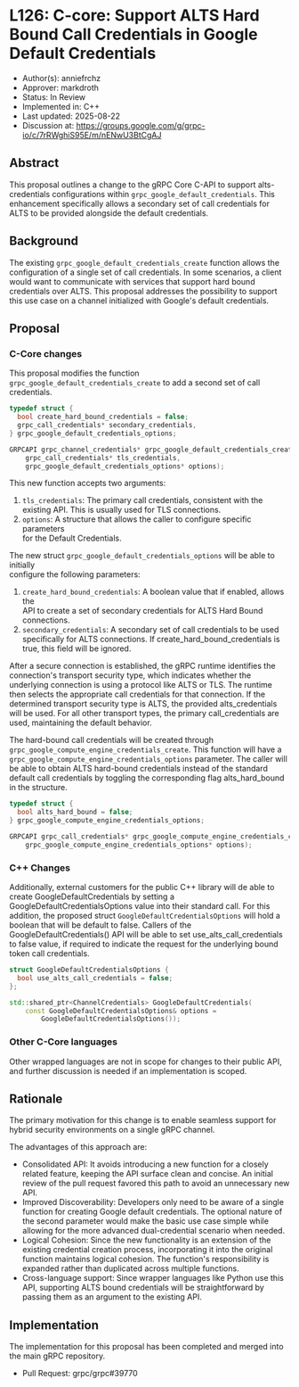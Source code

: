 # L126: C-core: Support ALTS Hard Bound Call Credentials in Google Default Credentials

*   Author(s): anniefrchz
*   Approver: markdroth
*   Status: In Review
*   Implemented in: C++
*   Last updated: 2025-08-22
*   Discussion at:
    https://groups.google.com/g/grpc-io/c/7rRWghiS95E/m/nENwU3BtCgAJ

## Abstract

This proposal outlines a change to the gRPC Core C-API to support
alts-credentials configurations within `grpc_google_default_credentials`. This
enhancement specifically allows a secondary set of call credentials for ALTS to
be provided alongside the default credentials.

## Background

The existing `grpc_google_default_credentials_create` function allows the
configuration of a single set of call credentials. In some scenarios, a client
would want to communicate with services that support hard bound credentials over
ALTS. This proposal addresses the possibility to support this use case on a
channel initialized with Google's default credentials.

## Proposal

### C-Core changes

This proposal modifies the function `grpc_google_default_credentials_create` to
add a second set of call credentials.

```c
typedef struct {
  bool create_hard_bound_credentials = false;
  grpc_call_credentials* secondary_credentials,
} grpc_google_default_credentials_options;

GRPCAPI grpc_channel_credentials* grpc_google_default_credentials_create(
    grpc_call_credentials* tls_credentials,
    grpc_google_default_credentials_options* options);
```

This new function accepts two arguments:

1.  `tls_credentials`: The primary call credentials, consistent with the 
    existing API. This is usually used for TLS connections.
2.  `options`: A structure that allows the caller to configure specific parameters  
    for the Default Credentials.

The new struct `grpc_google_default_credentials_options` will be able to initially  
configure the following parameters:

1.  `create_hard_bound_credentials`: A boolean value that if enabled, allows the   
    API to create a set of secondary credentials for ALTS Hard Bound connections.
2.  `secondary_credentials`: A secondary set of call credentials to be used  
    specifically for ALTS connections. If create_hard_bound_credentials is true,
    this field will be ignored.

After a secure connection is established, the gRPC runtime identifies the
connection's transport security type, which indicates whether the underlying
connection is using a protocol like ALTS or TLS. The runtime then selects the
appropriate call credentials for that connection. If the determined transport
security type is ALTS, the provided alts_credentials will be used. For all other
transport types, the primary call_credentials are used, maintaining the default
behavior.

The hard-bound call credentials will be created through
`grpc_google_compute_engine_credentials_create`. This function will have a
`grpc_google_compute_engine_credentials_options` parameter. The caller will be
able to obtain ALTS hard-bound credentials instead of the standard default call
credentials by toggling the corresponding flag alts_hard_bound in the structure.

```c
typedef struct {
  bool alts_hard_bound = false;
} grpc_google_compute_engine_credentials_options;

GRPCAPI grpc_call_credentials* grpc_google_compute_engine_credentials_create(
    grpc_google_compute_engine_credentials_options* options);
```

### C++ Changes

Additionally, external customers for the public C++ library will de able to
create GoogleDefaultCredentials by setting a GoogleDefaultCredentialsOptions
value into their standard call. For this addition, the proposed struct
`GoogleDefaultCredentialsOptions` will hold a boolean that will be default to
false. Callers of the GoogleDefaultCredentials() API will be able to set
use_alts_call_credentials to false value, if required to indicate the request
for the underlying bound token call credentials.

```c++
struct GoogleDefaultCredentialsOptions {
  bool use_alts_call_credentials = false;
};

std::shared_ptr<ChannelCredentials> GoogleDefaultCredentials(
    const GoogleDefaultCredentialsOptions& options =
        GoogleDefaultCredentialsOptions());
```

### Other C-Core languages

Other wrapped languages are not in scope for changes to their public API, and
further discussion is needed if an implementation is scoped.

## Rationale

The primary motivation for this change is to enable seamless support for hybrid
security environments on a single gRPC channel.

The advantages of this approach are:

*   Consolidated API: It avoids introducing a new function for a closely related
    feature, keeping the API surface clean and concise. An initial review of the
    pull request favored this path to avoid an unnecessary new API.
*   Improved Discoverability: Developers only need to be aware of a single
    function for creating Google default credentials. The optional nature of the
    second parameter would make the basic use case simple while allowing for the
    more advanced dual-credential scenario when needed.
*   Logical Cohesion: Since the new functionality is an extension of the
    existing credential creation process, incorporating it into the original
    function maintains logical cohesion. The function's responsibility is
    expanded rather than duplicated across multiple functions.
*   Cross-language support: Since wrapper languages like Python use this API,
    supporting ALTS bound credentials will be straightforward by passing them as
    an argument to the existing API.

## Implementation

The implementation for this proposal has been completed and merged into the main
gRPC repository.

*   Pull Request: grpc/grpc#39770
